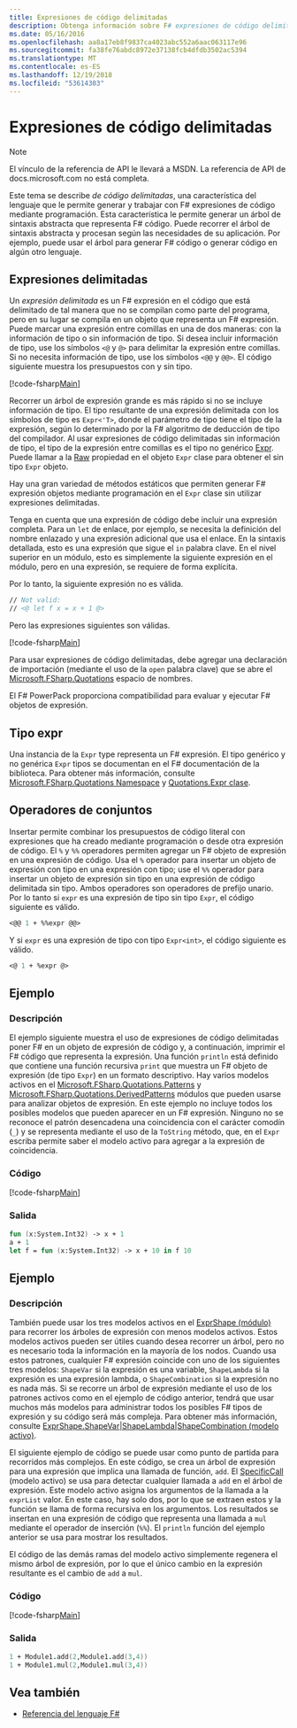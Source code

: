 ```yaml
---
title: Expresiones de código delimitadas
description: Obtenga información sobre F# expresiones de código delimitadas, una característica del lenguaje que le permite generar y trabajar con F# expresiones de código mediante programación.
ms.date: 05/16/2016
ms.openlocfilehash: aa8a17eb8f9837ca4023abc552a6aac063117e96
ms.sourcegitcommit: fa38fe76abdc8972e37138fcb4dfdb3502ac5394
ms.translationtype: MT
ms.contentlocale: es-ES
ms.lasthandoff: 12/19/2018
ms.locfileid: "53614303"
---
```

# <a name="code-quotations"></a>Expresiones de código delimitadas

> [!NOTE]
> El vínculo de la referencia de API le llevará a MSDN.  La referencia de API de docs.microsoft.com no está completa.

Este tema se describe *de código delimitadas*, una característica del lenguaje que le permite generar y trabajar con F# expresiones de código mediante programación. Esta característica le permite generar un árbol de sintaxis abstracta que representa F# código. Puede recorrer el árbol de sintaxis abstracta y procesan según las necesidades de su aplicación. Por ejemplo, puede usar el árbol para generar F# código o generar código en algún otro lenguaje.

## <a name="quoted-expressions"></a>Expresiones delimitadas

Un *expresión delimitada* es un F# expresión en el código que está delimitado de tal manera que no se compilan como parte del programa, pero en su lugar se compila en un objeto que representa un F# expresión. Puede marcar una expresión entre comillas en una de dos maneras: con la información de tipo o sin información de tipo. Si desea incluir información de tipo, use los símbolos `<@` y `@>` para delimitar la expresión entre comillas. Si no necesita información de tipo, use los símbolos `<@@` y `@@>`. El código siguiente muestra los presupuestos con y sin tipo.

[!code-fsharp[Main](../../../samples/snippets/fsharp/lang-ref-3/snippet501.fs)]

Recorrer un árbol de expresión grande es más rápido si no se incluye información de tipo. El tipo resultante de una expresión delimitada con los símbolos de tipo es `Expr<'T>`, donde el parámetro de tipo tiene el tipo de la expresión, según lo determinado por la F# algoritmo de deducción de tipo del compilador. Al usar expresiones de código delimitadas sin información de tipo, el tipo de la expresión entre comillas es el tipo no genérico [Expr](https://msdn.microsoft.com/library/ed6a2caf-69d4-45c2-ab97-e9b3be9bce65). Puede llamar a la [Raw](https://msdn.microsoft.com/library/47fb94f1-e77f-4c68-aabc-2b0ba40d59c2) propiedad en el objeto `Expr` clase para obtener el sin tipo `Expr` objeto.

Hay una gran variedad de métodos estáticos que permiten generar F# expresión objetos mediante programación en el `Expr` clase sin utilizar expresiones delimitadas.

Tenga en cuenta que una expresión de código debe incluir una expresión completa. Para un `let` de enlace, por ejemplo, se necesita la definición del nombre enlazado y una expresión adicional que usa el enlace. En la sintaxis detallada, esto es una expresión que sigue el `in` palabra clave. En el nivel superior en un módulo, esto es simplemente la siguiente expresión en el módulo, pero en una expresión, se requiere de forma explícita.

Por lo tanto, la siguiente expresión no es válida.

```fsharp
// Not valid:
// <@ let f x = x + 1 @>
```

Pero las expresiones siguientes son válidas.

[!code-fsharp[Main](../../../samples/snippets/fsharp/lang-ref-3/snippet502.fs)]

Para usar expresiones de código delimitadas, debe agregar una declaración de importación (mediante el uso de la `open` palabra clave) que se abre el [Microsoft.FSharp.Quotations](https://msdn.microsoft.com/library/e9ce8a3a-e00c-4190-bad5-cce52ee089b2) espacio de nombres.

El F# PowerPack proporciona compatibilidad para evaluar y ejecutar F# objetos de expresión.

## <a name="expr-type"></a>Tipo expr

Una instancia de la `Expr` type representa un F# expresión. El tipo genérico y no genérica `Expr` tipos se documentan en el F# documentación de la biblioteca. Para obtener más información, consulte [Microsoft.FSharp.Quotations Namespace](https://msdn.microsoft.com/visualfsharpdocs/conceptual/microsoft.fsharp.quotations-namespace-%5bfsharp%5d) y [Quotations.Expr clase](https://msdn.microsoft.com/visualfsharpdocs/conceptual/quotations.expr-class-%5bfsharp%5d).

## <a name="splicing-operators"></a>Operadores de conjuntos

Insertar permite combinar los presupuestos de código literal con expresiones que ha creado mediante programación o desde otra expresión de código. El `%` y `%%` operadores permiten agregar un F# objeto de expresión en una expresión de código. Usa el `%` operador para insertar un objeto de expresión con tipo en una expresión con tipo; use el `%%` operador para insertar un objeto de expresión sin tipo en una expresión de código delimitada sin tipo. Ambos operadores son operadores de prefijo unario. Por lo tanto si `expr` es una expresión de tipo sin tipo `Expr`, el código siguiente es válido.

```fsharp
<@@ 1 + %%expr @@>
```

Y si `expr` es una expresión de tipo con tipo `Expr<int>`, el código siguiente es válido.

```fsharp
<@ 1 + %expr @>
```

## <a name="example"></a>Ejemplo

### <a name="description"></a>Descripción

El ejemplo siguiente muestra el uso de expresiones de código delimitadas poner F# en un objeto de expresión de código y, a continuación, imprimir el F# código que representa la expresión. Una función `println` está definido que contiene una función recursiva `print` que muestra un F# objeto de expresión (de tipo `Expr`) en un formato descriptivo. Hay varios modelos activos en el [Microsoft.FSharp.Quotations.Patterns](https://msdn.microsoft.com/library/093944a9-c752-403a-8983-5fcd5dbf92a4) y [Microsoft.FSharp.Quotations.DerivedPatterns](https://msdn.microsoft.com/library/d2434a6e-ae7b-4f3d-b567-c162938bc9cd) módulos que pueden usarse para analizar objetos de expresión. En este ejemplo no incluye todos los posibles modelos que pueden aparecer en un F# expresión. Ninguno no se reconoce el patrón desencadena una coincidencia con el carácter comodín (`_`) y se representa mediante el uso de la `ToString` método, que, en el `Expr` escriba permite saber el modelo activo para agregar a la expresión de coincidencia.

### <a name="code"></a>Código

[!code-fsharp[Main](../../../samples/snippets/fsharp/lang-ref-3/snippet601.fs)]

### <a name="output"></a>Salida

```fsharp
fun (x:System.Int32) -> x + 1
a + 1
let f = fun (x:System.Int32) -> x + 10 in f 10
```

## <a name="example"></a>Ejemplo

### <a name="description"></a>Descripción

También puede usar los tres modelos activos en el [ExprShape (módulo)](https://msdn.microsoft.com/library/7685150e-2432-4d39-9338-57292eff18de) para recorrer los árboles de expresión con menos modelos activos. Estos modelos activos pueden ser útiles cuando desea recorrer un árbol, pero no es necesario toda la información en la mayoría de los nodos. Cuando usa estos patrones, cualquier F# expresión coincide con uno de los siguientes tres modelos: `ShapeVar` si la expresión es una variable, `ShapeLambda` si la expresión es una expresión lambda, o `ShapeCombination` si la expresión no es nada más. Si se recorre un árbol de expresión mediante el uso de los patrones activos como en el ejemplo de código anterior, tendrá que usar muchos más modelos para administrar todos los posibles F# tipos de expresión y su código será más compleja. Para obtener más información, consulte [ExprShape.ShapeVar&#124;ShapeLambda&#124;ShapeCombination (modelo activo)](https://msdn.microsoft.com/visualfsharpdocs/conceptual/exprshape.shapevarhshapelambdahshapecombination-active-pattern-%5bfsharp%5d).

El siguiente ejemplo de código se puede usar como punto de partida para recorridos más complejos. En este código, se crea un árbol de expresión para una expresión que implica una llamada de función, `add`. El [SpecificCall](https://msdn.microsoft.com/library/05a77b21-20fe-4b9a-8e07-aa999538198d) (modelo activo) se usa para detectar cualquier llamada a `add` en el árbol de expresión. Este modelo activo asigna los argumentos de la llamada a la `exprList` valor. En este caso, hay solo dos, por lo que se extraen estos y la función se llama de forma recursiva en los argumentos. Los resultados se insertan en una expresión de código que representa una llamada a `mul` mediante el operador de inserción (`%%`). El `println` función del ejemplo anterior se usa para mostrar los resultados.

El código de las demás ramas del modelo activo simplemente regenera el mismo árbol de expresión, por lo que el único cambio en la expresión resultante es el cambio de `add` a `mul`.

### <a name="code"></a>Código

[!code-fsharp[Main](../../../samples/snippets/fsharp/lang-ref-3/snippet701.fs)]

### <a name="output"></a>Salida

```fsharp
1 + Module1.add(2,Module1.add(3,4))
1 + Module1.mul(2,Module1.mul(3,4))
```

## <a name="see-also"></a>Vea también

- [Referencia del lenguaje F#](index.md)